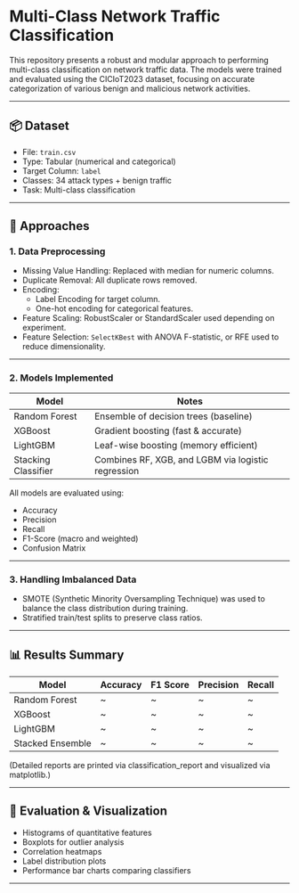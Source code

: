 

# Multi-Class Network Traffic Classification

This repository presents a robust and modular approach to performing multi-class classification on network traffic data. The models were trained and evaluated using the CICIoT2023 dataset, focusing on accurate categorization of various benign and malicious network activities.

---

## 📦 Dataset

- File: `train.csv`
- Type: Tabular (numerical and categorical)
- Target Column: `label`
- Classes: 34 attack types + benign traffic
- Task: Multi-class classification

---

## 🚀 Approaches

### 1. Data Preprocessing

- Missing Value Handling: Replaced with median for numeric columns.
- Duplicate Removal: All duplicate rows removed.
- Encoding:
  - Label Encoding for target column.
  - One-hot encoding for categorical features.
- Feature Scaling: RobustScaler or StandardScaler used depending on experiment.
- Feature Selection: `SelectKBest` with ANOVA F-statistic, or RFE used to reduce dimensionality.

---

### 2. Models Implemented

| Model              | Notes                                      |
|-------------------|--------------------------------------------|
| Random Forest      | Ensemble of decision trees (baseline)      |
| XGBoost            | Gradient boosting (fast & accurate)        |
| LightGBM           | Leaf-wise boosting (memory efficient)      |
| Stacking Classifier| Combines RF, XGB, and LGBM via logistic regression |

All models are evaluated using:
- Accuracy
- Precision
- Recall
- F1-Score (macro and weighted)
- Confusion Matrix

---

### 3. Handling Imbalanced Data

- SMOTE (Synthetic Minority Oversampling Technique) was used to balance the class distribution during training.
- Stratified train/test splits to preserve class ratios.

---

## 📊 Results Summary

| Model              | Accuracy | F1 Score | Precision | Recall |
|-------------------|----------|----------|-----------|--------|
| Random Forest      | ~        | ~        | ~         | ~      |
| XGBoost            | ~        | ~        | ~         | ~      |
| LightGBM           | ~        | ~        | ~         | ~      |
| Stacked Ensemble   | ~        | ~        | ~         | ~      |

(Detailed reports are printed via classification_report and visualized via matplotlib.)

---

## 🧪 Evaluation & Visualization

- Histograms of quantitative features
- Boxplots for outlier analysis
- Correlation heatmaps
- Label distribution plots
- Performance bar charts comparing classifiers

---
